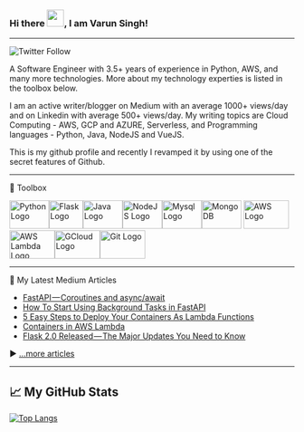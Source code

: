 ### Hi there <img src="https://raw.githubusercontent.com/MartinHeinz/MartinHeinz/master/wave.gif" width="30px">, I am Varun Singh!

---

![Twitter Follow](https://img.shields.io/twitter/follow/varunsh89?style=social)

A Software Engineer with 3.5+ years of experience in Python, AWS, and many more technologies. More about my technology experties is listed in the toolbox below.

I am an active writer/blogger on Medium with an average 1000+ views/day and on Linkedin with average 500+ views/day. My writing topics are Cloud Computing - AWS, GCP and AZURE, Serverless, and Programming languages - Python, Java, NodeJS and VueJS.

This is my github profile and recently I revamped it by using one of the secret features of Github.

---

🧰 Toolbox

<img src="https://cdn.worldvectorlogo.com/logos/python-5.svg" alt="Python Logo" width="70" height="50"/><img src="https://cdn.worldvectorlogo.com/logos/flask.svg" alt="Flask Logo" width="60" height="50"/><img src="https://cdn.worldvectorlogo.com/logos/java-4.svg" alt="Java Logo" width="70" height="50"/><img src="https://cdn.worldvectorlogo.com/logos/nodejs-2.svg" alt="NodeJS Logo" width="70" height="50"/><img src="https://cdn.worldvectorlogo.com/logos/mysql-3.svg" alt="Mysql Logo" width="70" height="50"/><img src="https://cdn.worldvectorlogo.com/logos/mongodb-icon-1.svg" alt="MongoDB" width="70" height="50"/> <img src="https://cdn.worldvectorlogo.com/logos/aws-2.svg" alt="AWS Logo" width="80" height="50"/> <img src="https://cdn.worldvectorlogo.com/logos/aws-lambda-1.svg" alt="AWS Lambda Logo" width="80" height="50"/><img src="https://cdn.worldvectorlogo.com/logos/google-cloud-2.svg" alt="GCloud Logo" width="80" height="50"/><img src="https://cdn.worldvectorlogo.com/logos/github-icon.svg" alt="Git Logo" width="80" height="50"/>

---

📘 My Latest Medium Articles

<!-- BLOG-POST-LIST:START -->
- [FastAPI — Coroutines and async/await](https://medium.com/talkhash/fastapi-coroutines-and-async-await-c1854bee527?source=rss-9d07645b14c4------2)
- [How To Start Using Background Tasks in FastAPI](https://python.plainenglish.io/how-tostartusingbackground-tasks-in-fastapis-d8bd15ad5ef5?source=rss-9d07645b14c4------2)
- [5 Easy Steps to Deploy Your Containers As Lambda Functions](https://aws.plainenglish.io/5-easy-steps-to-deploy-your-containers-as-lambda-functions-de9314f074f1?source=rss-9d07645b14c4------2)
- [Containers in AWS Lambda](https://aws.plainenglish.io/containers-in-aws-lambda-d4c795d75368?source=rss-9d07645b14c4------2)
- [Flask 2.0 Released — The Major Updates You Need to Know](https://python.plainenglish.io/flask-2-0-released-9452555b2d9a?source=rss-9d07645b14c4------2)
<!-- BLOG-POST-LIST:END -->

▶ [...more articles](https://code-infinite.medium.com/)

---

## &#x1f4c8; My GitHub Stats

[![Top Langs](https://github-readme-stats.vercel.app/api/top-langs/?username=varun-singh-01&langs_count=5&exclude_repo=pandas&layout=compact&theme=radical)](https://github.com/anuraghazra/github-readme-stats) 
<!-- [![Varun's GitHub stats](https://github-readme-stats.vercel.app/api?username=varun-singh-01&count_private=true&hide=contribs,prs&show_icons=true&theme=radical)](https://github.com/anuraghazra/github-readme-stats) -->

